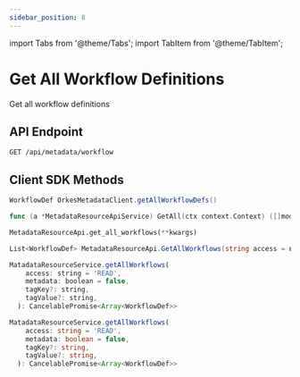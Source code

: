 ```yaml
---
sidebar_position: 8
---
```


import Tabs from '@theme/Tabs';
import TabItem from '@theme/TabItem';

# Get All Workflow Definitions

Get all workflow definitions

## API Endpoint

```
GET /api/metadata/workflow
```

## Client SDK Methods

<Tabs>
<TabItem value="Java" label="Java">

```java
WorkflowDef OrkesMetadataClient.getAllWorkflowDefs()
```

</TabItem>
<TabItem value="Golang" label="Golang">

```go
func (a *MetadataResourceApiService) GetAll(ctx context.Context) ([]model.WorkflowDef, *http.Response, error)
```

</TabItem>
<TabItem value="Python" label="Python">

```python
MetadataResourceApi.get_all_workflows(**kwargs)
```

</TabItem>
<TabItem value="CSharp" label="CSharp">

```csharp
List<WorkflowDef> MetadataResourceApi.GetAllWorkflows(string access = null, bool? metadata = null, string tagKey = null, string tagValue = null, bool? _short = null)
```

</TabItem>
<TabItem value="Javascript" label="Javascript">

```javascript
MatadataResourceService.getAllWorkflows(
    access: string = 'READ',
    metadata: boolean = false,
    tagKey?: string,
    tagValue?: string,
  ): CancelablePromise<Array<WorkflowDef>>
```

</TabItem>
<TabItem value="Typescript" label="Typescript">

```typescript
MatadataResourceService.getAllWorkflows(
    access: string = 'READ',
    metadata: boolean = false,
    tagKey?: string,
    tagValue?: string,
  ): CancelablePromise<Array<WorkflowDef>>
```

</TabItem>
</Tabs>
